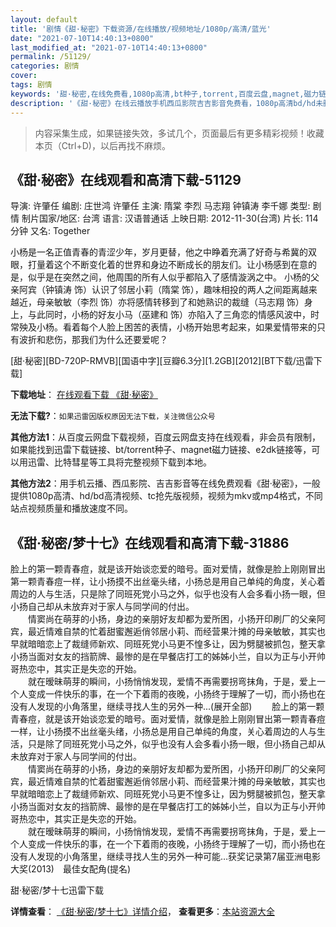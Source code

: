 ```yaml
---
layout: default
title: '剧情《甜·秘密》下载资源/在线播放/视频地址/1080p/高清/蓝光'
date: "2021-07-10T14:40:13+0800"
last_modified_at: "2021-07-10T14:40:13+0800"
permalink: /51129/
categories: 剧情
cover:
tags: 剧情
keywords: '甜·秘密,在线免费看,1080p高清,bt种子,torrent,百度云盘,magnet,磁力链,迅雷下载资源'
description: '《甜·秘密》在线云播放手机西瓜影院吉吉影音免费看，1080p高清bd/hd未删减完整版和tc抢先枪版，mkv/mp4格式，附带bt/torrent种子、magnet/磁力链、百度云盘、网盘资源迅雷下载链接'
---
```


>内容采集生成，如果链接失效，多试几个，页面最后有更多精彩视频！收藏本页（Ctrl+D)，以后再找不麻烦。


## 《甜·秘密》在线观看和高清下载-51129

导演: 许肇任 编剧: 庄世鸿 许肇任 主演: 隋棠 李烈 马志翔 钟镇涛 李千娜 类型: 剧情 制片国家/地区: 台湾 语言: 汉语普通话 上映日期: 2012-11-30(台湾) 片长: 114分钟 又名: Together

小杨是一名正值青春的青涩少年，岁月更替，他之中睁着充满了好奇与希冀的双眼，打量着这个不断变化着的世界和身边不断成长的朋友们。让小杨感到在意的是，似乎是在突然之间，他周围的所有人似乎都陷入了感情漩涡之中。 小杨的父亲阿宾（钟镇涛 饰）认识了邻居小莉（隋棠 饰），趣味相投的两人之间距离越来越近，母亲敏敏（李烈 饰）亦将感情转移到了和她熟识的裁缝（马志翔 饰）身上，与此同时，小杨的好友小马（巫建和 饰）亦陷入了三角恋的情感风波中，时常殃及小杨。看着每个人脸上困苦的表情，小杨开始思考起来，如果爱情带来的只有波折和悲伤，那我们为什么还要爱呢？


[甜·秘密][BD-720P-RMVB][国语中字][豆瓣6.3分][1.2GB][2012][BT下载/迅雷下载]

**下载地址**： [在线观看下载 《甜·秘密》](https://www.btdx8.com/torrent/together_2012.html) 


**无法下载?**：`如果迅雷因版权原因无法下载，关注微信公众号 `

**其他方法1**：从百度云网盘下载视频，百度云网盘支持在线观看，非会员有限制，如果能找到迅雷下载链接、bt/torrent种子、magnet磁力链接、e2dk链接等，可以用迅雷、比特彗星等工具将完整视频下载到本地。

**其他方法2**：用手机云播、西瓜影院、吉吉影音等在线免费观看《甜·秘密》，一般提供1080p高清、hd/bd高清视频、tc抢先版视频，视频为mkv或mp4格式，不同站点视频质量和播放速度不同。


## 《甜·秘密/梦十七》在线观看和高清下载-31886

脸上的第一颗青春痘，就是该开始谈恋爱的暗号。面对爱情，就像是脸上刚刚冒出第一颗青春痘一样，让小扬摸不出丝毫头绪，小扬总是用自己单纯的角度，关心着周边的人与生活，只是除了同班死党小马之外，似乎也没有人会多看小扬一眼，但小扬自己却从未放弃对于家人与同学间的付出。<br style="widows: 2; orphans: 2; word-spacing: 0px; -webkit-text-size-adjust: auto; -webkit-text-stroke-width: 0px" />　　情窦尚在萌芽的小扬，身边的亲朋好友却都为爱所困，小扬开印刷厂的父亲阿宾，最近情难自禁的忙着甜蜜邂逅俏邻居小莉、而经营果汁摊的母亲敏敏，其实也早就暗暗恋上了裁缝师新欢、同班死党小马更不惶多让，因为劈腿被抓包，整天拿小扬当面对女友的挡箭牌、最惨的是在早餐店打工的姊姊小兰，自以为正与小开帅哥热恋中，其实正是失恋的开始。<br style="widows: 2; orphans: 2; word-spacing: 0px; -webkit-text-size-adjust: auto; -webkit-text-stroke-width: 0px" />　　就在暧昧萌芽的瞬间，小扬悄悄发现，爱情不再需要拐弯抹角，于是，爱上一个人变成一件快乐的事，在一个下着雨的夜晚，小扬终于理解了一切，而小扬也在没有人发现的小角落里，继续寻找人生的另外一种...(展开全部) 　　脸上的第一颗青春痘，就是该开始谈恋爱的暗号。面对爱情，就像是脸上刚刚冒出第一颗青春痘一样，让小扬摸不出丝毫头绪，小扬总是用自己单纯的角度，关心着周边的人与生活，只是除了同班死党小马之外，似乎也没有人会多看小扬一眼，但小扬自己却从未放弃对于家人与同学间的付出。<br style="widows: 2; orphans: 2; word-spacing: 0px; -webkit-text-size-adjust: auto; -webkit-text-stroke-width: 0px" />　　情窦尚在萌芽的小扬，身边的亲朋好友却都为爱所困，小扬开印刷厂的父亲阿宾，最近情难自禁的忙着甜蜜邂逅俏邻居小莉、而经营果汁摊的母亲敏敏，其实也早就暗暗恋上了裁缝师新欢、同班死党小马更不惶多让，因为劈腿被抓包，整天拿小扬当面对女友的挡箭牌、最惨的是在早餐店打工的姊姊小兰，自以为正与小开帅哥热恋中，其实正是失恋的开始。<br style="widows: 2; orphans: 2; word-spacing: 0px; -webkit-text-size-adjust: auto; -webkit-text-stroke-width: 0px" />　　就在暧昧萌芽的瞬间，小扬悄悄发现，爱情不再需要拐弯抹角，于是，爱上一个人变成一件快乐的事，在一个下着雨的夜晚，小扬终于理解了一切，而小扬也在没有人发现的小角落里，继续寻找人生的另外一种可能&hellip;获奖记录第7届亚洲电影大奖(2013)　最佳女配角(提名)


甜·秘密/梦十七迅雷下载

**详情查看**： [《甜·秘密/梦十七》详情介绍](/movie/31886/)， **查看更多**：[本站资源大全](/movie/t/all/)

